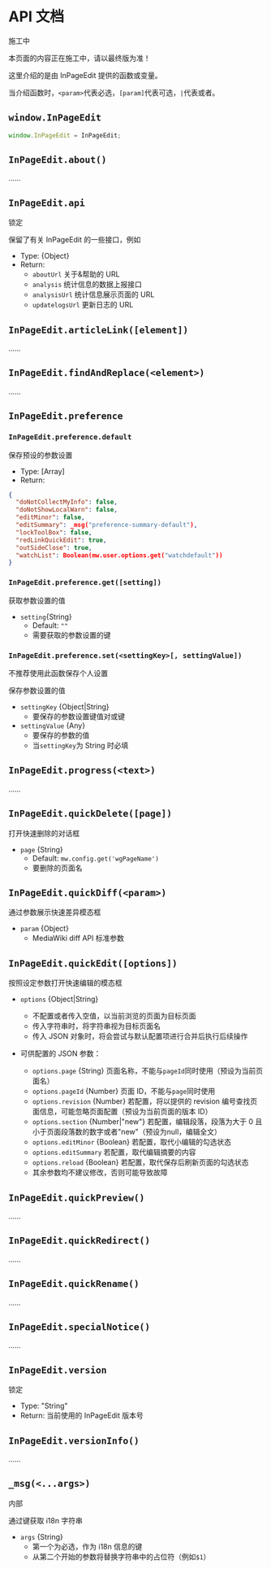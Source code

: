 # API 文档

<infobox>
<p class="title">施工中</p>
<p>本页面的内容正在施工中，请以最终版为准！</p>
</infobox>

这里介绍的是由 InPageEdit 提供的函数或变量。

当介绍函数时，`<param>`代表必选，`[param]`代表可选，`|`代表或者。

## `window.InPageEdit`

```javascript
window.InPageEdit = InPageEdit;
```

## `InPageEdit.about()`

……

## `InPageEdit.api`

<status status="error">锁定</status>

保留了有关 InPageEdit 的一些接口，例如

- Type: {Object}
- Return:
  - `aboutUrl` 关于&帮助的 URL
  - `analysis` 统计信息的数据上报接口
  - `analysisUrl` 统计信息展示页面的 URL
  - `updatelogsUrl` 更新日志的 URL

## `InPageEdit.articleLink([element])`

……

## `InPageEdit.findAndReplace(<element>)`

……

## `InPageEdit.preference`

### `InPageEdit.preference.default`

保存预设的参数设置

- Type: [Array]
- Return:

```json
{
  "doNotCollectMyInfo": false,
  "doNotShowLocalWarn": false,
  "editMinor": false,
  "editSummary": _msg("preference-summary-default"),
  "lockToolBox": false,
  "redLinkQuickEdit": true,
  "outSideClose": true,
  "watchList": Boolean(mw.user.options.get("watchdefault"))
}
```

### `InPageEdit.preference.get([setting])`

获取参数设置的值

- `setting`{String}
  - Default: `""`
  - 需要获取的参数设置的键

### `InPageEdit.preference.set(<settingKey>[, settingValue])`

<infobox type="info">不推荐使用此函数保存个人设置</infobox>

保存参数设置的值

- `settingKey` {Object|String}
  - 要保存的参数设置键值对或键
- `settingValue` {Any}
  - 要保存的参数的值
  - 当`settingKey`为 String 时必填

## `InPageEdit.progress(<text>)`

……

## `InPageEdit.quickDelete([page])`

打开快速删除的对话框

- `page` {String}
  - Default: `mw.config.get('wgPageName')`
  - 要删除的页面名

## `InPageEdit.quickDiff(<param>)`

通过参数展示快速差异模态框

- `param` {Object}
  - MediaWiki diff API 标准参数

## `InPageEdit.quickEdit([options])`

按照设定参数打开快速编辑的模态框

- `options` {Object|String}

  - 不配置或者传入空值，以当前浏览的页面为目标页面
  - 传入字符串时，将字符串视为目标页面名
  - 传入 JSON 对象时，将会尝试与默认配置项进行合并后执行后续操作

- 可供配置的 JSON 参数：
  - `options.page` {String} 页面名称，不能与`pageId`同时使用（预设为当前页面名）
  - `options.pageId` {Number} 页面 ID，不能与`page`同时使用
  - `options.revision` {Number} 若配置，将以提供的 revision 编号查找页面信息，可能忽略页面配置（预设为当前页面的版本 ID）
  - `options.section` {Number|"new"} 若配置，编辑段落，段落为大于 0 且小于页面段落数的数字或者"new"（预设为null，编辑全文）
  - `options.editMinor` {Boolean} 若配置，取代小编辑的勾选状态
  - `options.editSummary` 若配置，取代编辑摘要的内容
  - `options.reload` {Boolean} 若配置，取代保存后刷新页面的勾选状态
  - 其余参数均不建议修改，否则可能导致故障

## `InPageEdit.quickPreview()`

……

## `InPageEdit.quickRedirect()`

……

## `InPageEdit.quickRename()`

……

## `InPageEdit.specialNotice()`

……

## `InPageEdit.version`

<status status="error">锁定</status>

- Type: "String"
- Return: 当前使用的 InPageEdit 版本号

## `InPageEdit.versionInfo()`

……

## `_msg(<...args>)`

<status status="warning">内部</status>

通过键获取 i18n 字符串

- `args` {String}
  - 第一个为必选，作为 i18n 信息的键
  - 从第二个开始的参数将替换字符串中的占位符（例如`$1`）
